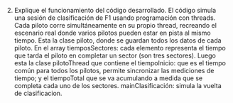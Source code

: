 
2. Explique el funcionamiento del código desarrollado.
El código simula una sesión de clasificación de F1 usando programación con threads. Cada piloto corre simultáneamente en su propio thread, recreando el escenario 
real donde varios pilotos pueden estar en pista al mismo tiempo.
Esta la clase piloto, donde se guardan todos los datos de cada piloto. En el array tiemposSectores: cada elemento representa el tiempo que tarda el piloto en completar un sector (son tres sectores).
Luego esta la clase pilotoThread que contiene el tiempoInicio: que es el tiempo común para todos los pilotos, permite sincronizar las mediciones de tiempo; y el tiempoTotal que se va acumulando a medida que se completa cada uno de los sectores.
mainClasificación:  simula la vuelta de clasificacion. 
